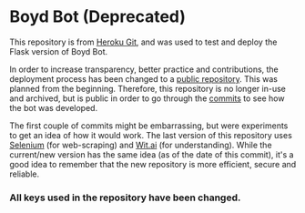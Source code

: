 # Boyd Bot (Deprecated)
This repository is from [Heroku Git](https://devcenter.heroku.com/articles/git), and was used to test and deploy the Flask version of Boyd Bot. <br />


In order to increase transparency, better practice and contributions, the deployment process has been changed to a [public repository](https://github.com/ineshbose/boyd_bot_messenger). This was planned from the beginning. Therefore, this repository is no longer in-use and archived, but is public in order to go through the [commits](https://github.com/ineshbose/boyd_bot_deprecated/commits) to see how the bot was developed. <br />


The first couple of commits might be embarrassing, but were experiments to get an idea of how it would work. The last version of this repository uses [Selenium](https://github.com/SeleniumHQ/selenium) (for web-scraping) and [Wit.ai](https://github.com/wit-ai/pywit) (for understanding). While the current/new version has the same idea (as of the date of this commit), it's a good idea to remember that the new repository is more efficient, secure and reliable. <br />

### All keys used in the repository have been changed.